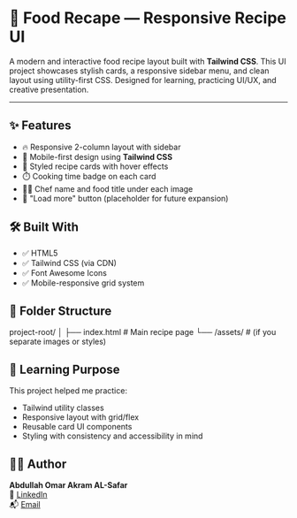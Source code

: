 # 🍱 Food Recape — Responsive Recipe UI

A modern and interactive food recipe layout built with **Tailwind CSS**. This UI project showcases stylish cards, a responsive sidebar menu, and clean layout using utility-first CSS. Designed for learning, practicing UI/UX, and creative presentation.

---

## ✨ Features

- 🔥 Responsive 2-column layout with sidebar
- 📱 Mobile-first design using **Tailwind CSS**
- 🧾 Styled recipe cards with hover effects
- ⏱️ Cooking time badge on each card
- 🧑‍🍳 Chef name and food title under each image
- 🎯 "Load more" button (placeholder for future expansion)

## 🛠️ Built With

- ✅ HTML5
- ✅ Tailwind CSS (via CDN)
- ✅ Font Awesome Icons
- ✅ Mobile-responsive grid system

## 📂 Folder Structure

project-root/
│
├── index.html # Main recipe page
└── /assets/ # (if you separate images or styles)

## 🧠 Learning Purpose

This project helped me practice:

- Tailwind utility classes
- Responsive layout with grid/flex
- Reusable card UI components
- Styling with consistency and accessibility in mind

## 👨‍💻 Author

**Abdullah Omar Akram AL-Safar**  
🔗 [LinkedIn](https://www.linkedin.com/in/abdullah-omar-2a552834b)  
📬 [Email](mailto:abodyalsafar2009@gmail.com)
